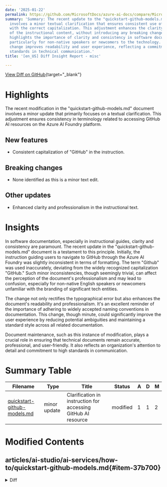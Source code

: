 ```yaml
---
date: '2025-01-22'
permalink: https://github.com/MicrosoftDocs/azure-ai-docs/compare/MicrosoftDocs:0a11550...MicrosoftDocs:a1ea100
summary: 'Summary: The recent update to the "quickstart-github-models.md" document
  involves a minor textual clarification that ensures consistent use of the term "GitHub"
  with the correct capitalization. This adjustment enhances the clarity and professionalism
  of the instructional content, without introducing any breaking changes. The modification
  highlights the importance of clarity and consistency in software documentation,
  particularly for non-native speakers or newcomers to the technology. Overall, the
  change improves readability and user experience, reflecting a commitment to high
  standards in technical communication.'
title: '[en_US] Diff Insight Report - misc'

---
```


[View Diff on GitHub](https://github.com/MicrosoftDocs/azure-ai-docs/compare/MicrosoftDocs:0a11550...MicrosoftDocs:a1ea100){target="_blank"}

# Highlights

The recent modification in the "quickstart-github-models.md" document involves a minor update that primarily focuses on a textual clarification. This adjustment ensures consistency in terminology related to accessing GitHub AI resources on the Azure AI Foundry platform.

## New features

- Consistent capitalization of "GitHub" in the instruction.

## Breaking changes

- None identified as this is a minor text edit.

## Other updates

- Enhanced clarity and professionalism in the instructional text.

# Insights

In software documentation, especially in instructional guides, clarity and consistency are paramount. The recent update in the "quickstart-github-models.md" document is a testament to this principle. Initially, the instruction guiding users to navigate to GitHub through the Azure AI Foundry was slightly inconsistent in terms of formatting. The term "Github" was used inaccurately, deviating from the widely recognized capitalization "GitHub." Such minor inconsistencies, though seemingly trivial, can affect the perception of the document's professionalism and may lead to confusion, especially for non-native English speakers or newcomers unfamiliar with the branding of significant tech entities.

The change not only rectifies the typographical error but also enhances the document's readability and professionalism. It's an excellent reminder of the importance of adhering to widely accepted naming conventions in documentation. This change, though minute, could significantly improve the user experience by reducing potential ambiguities and maintaining a standard style across all related documentation.

Document maintenance, such as this instance of modification, plays a crucial role in ensuring that technical documents remain accurate, professional, and user-friendly. It also reflects an organization's attention to detail and commitment to high standards in communication.

# Summary Table
|  Filename  | Type |    Title    | Status | A  | D  | M  |
|------------|------|-------------|--------|----|----|----|
| [quickstart-github-models.md](#item-37b700) | minor update | Clarification in instruction for accessing GitHub AI resource | modified | 1 | 1 | 2 | 


# Modified Contents
## articles/ai-studio/ai-services/how-to/quickstart-github-models.md{#item-37b700}

<details>
<summary>Diff</summary>
````diff
@@ -46,7 +46,7 @@ To obtain the key and endpoint:
 
 1. Once you've signed in to your Azure account, you're taken to [Azure AI Foundry](https://ai.azure.com). 
 
-1. At the top of the page, select **Go to your GitHub AI resource** to go to Azure AI Foundry / Github](https://ai.azure.com/github). It might take one or two minutes to load your initial model details in Azure AI Foundry portal.
+1. At the top of the page, select **Go to your GitHub AI resource** to go to Azure AI Foundry / GitHub](https://ai.azure.com/github). It might take one or two minutes to load your initial model details in Azure AI Foundry portal.
 
 1. The page is loaded with your model's details. Select the **Create a Deployment** button to deploy the model to your account.
 
````
</details>

### Summary

```json
{
    "modification_type": "minor update",
    "modification_title": "Clarification in instruction for accessing GitHub AI resource"
}
```

### Explanation
The code diff represents a minor update in the Markdown document titled "quickstart-github-models.md". The modification involves a slight change in the text of an instruction regarding navigation in the Azure AI Foundry. Specifically, the phrase "to go to Azure AI Foundry / Github" was corrected to "to go to Azure AI Foundry / GitHub" for consistency and clarity. This adjustment aims to enhance the user experience by ensuring the proper capitalization of "GitHub", making the instruction clearer and more professional. The overall structure of the document remains unchanged with one line added and one removed, indicative of this minor edit.


